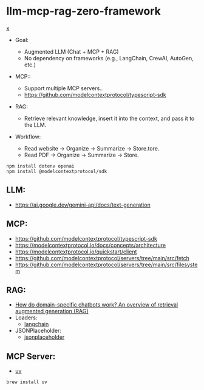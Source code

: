 # llm-mcp-rag-zero-framework

[x](https://www.anthropic.com/engineering/building-effective-agents)

- Goal: 
    - Augmented LLM (Chat + MCP + RAG)  
    - No dependency on frameworks (e.g., LangChain, CrewAI, AutoGen, etc.)

- MCP::
    - Support multiple MCP servers..
    - https://github.com/modelcontextprotocol/typescript-sdk

- RAG:
    - Retrieve relevant knowledge, insert it into the context, and pass it to the LLM. 

- Workflow:
    - Read website -> Organize -> Summarize -> Store.tore.
    - Read PDF -> Organize -> Summarize -> Store.    


```# Install dependencies
npm install dotenv openai 
npm install @modelcontextprotocol/sdk
```

## LLM:

- https://ai.google.dev/gemini-api/docs/text-generation

## MCP:

- https://github.com/modelcontextprotocol/typescript-sdk
- https://modelcontextprotocol.io/docs/concepts/architecture
- https://modelcontextprotocol.io/quickstart/client
- https://github.com/modelcontextprotocol/servers/tree/main/src/fetch
- https://github.com/modelcontextprotocol/servers/tree/main/src/filesystem

## RAG:
- [How do domain-specific chatbots work? An overview of retrieval augmented generation (RAG)](https://www.youtube.com/watch?v=1ifymr7SiH8)
- Loaders:
    - [langchain](https://python.langchain.com/docs/integrations/document_loaders/)
- JSONPlaceholder:
    - [jsonplaceholder](https://jsonplaceholder.typicode.com/)

## MCP Server:

- [uv](https://docs.astral.sh/uv/getting-started/installation/)

```
brew install uv
```

